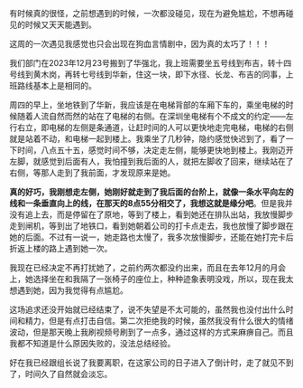有时候真的很怪，之前想遇到的时候，一次都没碰见，现在为避免尴尬，不想再碰见的时候又天天能遇到。

这周的一次遇见我感觉也只会出现在狗血言情剧中，因为真的太巧了！！！

我们部门在2023年12月23号搬到了华强北，我上班需要坐五号线到布吉，转十四号线到黄木岗，再转七号线到华新，住这一块，即下水径、长龙、布吉的同事，上班路线基本上是相同的。

周四的早上，坐地铁到了华新，我应该是在电梯背部的车厢下车的，乘坐电梯的时候随着人流自然而然的站在了电梯的右侧。在深圳坐电梯有个不成文的约定——左行右立，即电梯的左侧是条通道，让赶时间的人可以更快地走完电梯，电梯的右侧就是站着不动，和电梯一起到楼上。我乘坐了几秒钟，隐约感觉快迟到了，看了一下时间，八点五十五，感觉时间不够，决定走左侧，能够更快地到楼上。我刚迈开左脚，就感觉到后面有人，我怕撞到我后面的人，就把左脚收了回来，继续站在了右侧，等那人走到了我前面，才发现原来是她。

**真的好巧，我刚想走左侧，她刚好就走到了我后面的台阶上，就像一条水平向左的线和一条垂直向上的线，在那天的8点55分相交了，我想这就是缘分吧**。但是我并没有追上去，而是停留在了原地，等到了楼上，看到她还在排队出站，我放慢脚步走到闸机，等到出了地铁口，看到她朝着公司的打卡点走去，我也放慢了脚步跟在她的后面。不过有一说一，她走路也太慢了，我多次放慢脚步，还能在她打完卡后折返上楼的路上遇到她一次。

我现在已经决定不再打扰她了，之前约两次都没约出来，而且在去年12月的月会上，她选择坐在和我隔了一张椅子的座位上，种种迹象表明没戏，所以，现在我太想遇到她，因为我觉得有点尴尬。

这场追求还没开始就已经结束了，说不失望是不太可能的，虽然我也没付出什么时间和精力，但是有点打击自信。第二次拒绝我的时候，虽然我没有什么很大的情绪波动，但是那天晚上我刷视频号刷到了一点多，通过这样的方式来麻痹自己。而且我都不知道是什么原因失败的，没法总结经验。

好在我已经跟组长说了我要离职，在这家公司的日子进入了倒计时，走了就见不到了，时间久了自然就会淡忘。